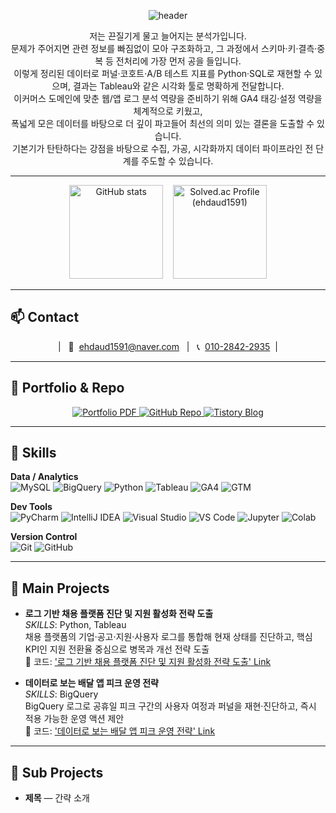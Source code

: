 <!-- Capsule Render: waving header -->
<p align="center">
  <img
    src="https://capsule-render.vercel.app/api?type=waving&color=0:1e293b,100:334155&height=200&section=header&text=Dongmyeong%20Kim&fontColor=ffffff&fontSize=44&fontAlign=50&fontAlignY=40&desc=Data%20Analyst&descAlign=50&descAlignY=65&animation=twinkling"
    alt="header"
/>
</p>

<div align="center">
  저는 끈질기게 물고 늘어지는 분석가입니다.<br>
  문제가 주어지면 관련 정보를 빠짐없이 모아 구조화하고, 그 과정에서 스키마·키·결측·중복 등 전처리에 가장 먼저 공을 들입니다.<br>
  이렇게 정리된 데이터로 퍼널·코호트·A/B 테스트 지표를 Python·SQL로 재현할 수 있으며, 결과는 Tableau와 같은 시각화 툴로 명확하게 전달합니다.<br>
  이커머스 도메인에 맞춘 웹/앱 로그 분석 역량을 준비하기 위해 GA4 태깅·설정 역량을 체계적으로 키웠고,<br>
  폭넓게 모은 데이터를 바탕으로 더 깊이 파고들어 최선의 의미 있는 결론을 도출할 수 있습니다.<br>
  기본기가 탄탄하다는 강점을 바탕으로 수집, 가공, 시각화까지 데이터 파이프라인 전 단계를 주도할 수 있습니다.
</div>

---

<!-- GitHub 통계 + solved.ac 티어 (한 줄) -->
<div align="center">
  <img src="https://github-readme-stats.vercel.app/api?username=DongMyeong2&show_icons=true&theme=transparent&rank_icon=github"
       height="150" alt="GitHub stats" />
  &nbsp;&nbsp;
  <a href="https://solved.ac/profile/ehdaud1591">
    <img src="https://mazassumnida.wtf/api/v2/generate_badge?boj=ehdaud1591" height="150" alt="Solved.ac Profile (ehdaud1591)" />
  </a>
</div>

---

## 📫 Contact
<p align="center">
  | &nbsp; 📧&nbsp;
  <a href="mailto:ehdaud1591@naver.com">ehdaud1591@naver.com</a>
  &nbsp;&nbsp;|&nbsp;&nbsp;
  📞&nbsp;
  <a href="tel:+821028422935">010-2842-2935</a>
  &nbsp;|
</p>

---

## 📁 Portfolio & Repo
<p align="center">
  <!-- 포트폴리오 PDF -->
  <a href="https://dongmyeong2.github.io/portfolio/resume.pdf">
    <img alt="Portfolio PDF"
         src="https://img.shields.io/badge/Portfolio%20PDF-0EA5E9?style=for-the-badge&logo=readthedocs&logoColor=white">
  </a>
  <!-- GitHub 레포 -->
  <a href="https://github.com/DongMyeong2/portfolio">
    <img alt="GitHub Repo"
         src="https://img.shields.io/badge/GitHub%20Repo-181717?style=for-the-badge&logo=github&logoColor=white">
  </a>
  <!-- Tistory 블로그 -->
  <a href="https://mj-escape.tistory.com/">
    <img alt="Tistory Blog"
         src="https://img.shields.io/badge/Tistory%20Blog-000000?style=for-the-badge&logo=tistory&logoColor=white">
  </a>
</p>


---

## 🧰 Skills
**Data / Analytics**  
![MySQL](https://img.shields.io/badge/MySQL-4479A1?logo=mysql&logoColor=white)
![BigQuery](https://img.shields.io/badge/BigQuery-4285F4?logo=googlecloud&logoColor=white)
![Python](https://img.shields.io/badge/Python-3776AB?logo=python&logoColor=white)
![Tableau](https://img.shields.io/badge/Tableau-E97627?logo=tableau&logoColor=white)
![GA4](https://img.shields.io/badge/GA4-E37400?logo=googleanalytics&logoColor=white)
![GTM](https://img.shields.io/badge/GTM-246FDB?logo=googletagmanager&logoColor=white)

**Dev Tools**  
![PyCharm](https://img.shields.io/badge/PyCharm-000000?logo=pycharm&logoColor=white)
![IntelliJ IDEA](https://img.shields.io/badge/IntelliJ%20IDEA-000000?logo=intellijidea&logoColor=white)
![Visual Studio](https://img.shields.io/badge/Visual%20Studio-5C2D91?logo=visualstudio&logoColor=white)
![VS Code](https://img.shields.io/badge/VS%20Code-007ACC?logo=visualstudiocode&logoColor=white)
![Jupyter](https://img.shields.io/badge/Jupyter-F37626?logo=jupyter&logoColor=white)
![Colab](https://img.shields.io/badge/Colab-F9AB00?logo=googlecolab&logoColor=white)

**Version Control**  
![Git](https://img.shields.io/badge/Git-F05032?logo=git&logoColor=white)
![GitHub](https://img.shields.io/badge/GitHub-181717?logo=github&logoColor=white)


---

## 🚀 Main Projects
- **로그 기반 채용 플랫폼 진단 및 지원 활성화 전략 도출**   
  *SKILLS*: Python, Tableau   
  채용 플랫폼의 기업·공고·지원·사용자 로그를 통합해 현재 상태를 진단하고, 핵심 KPI인 지원 전환율 중심으로 병목과 개선 전략 도출   
  🔗 코드: ['로그 기반 채용 플랫폼 진단 및 지원 활성화 전략 도출' Link](https://github.com/DongMyeong2/portfolio/tree/test/Main_Project_1_%EB%A1%9C%EA%B7%B8%20%EA%B8%B0%EB%B0%98%20%EC%B1%84%EC%9A%A9%20%ED%94%8C%EB%9E%AB%ED%8F%BC%20%EC%A7%84%EB%8B%A8%20%EB%B0%8F%20%EC%A7%80%EC%9B%90%20%ED%99%9C%EC%84%B1%ED%99%94%20%EC%A0%84%EB%9E%B5%20%EB%8F%84%EC%B6%9C)   

- **데이터로 보는 배달 앱 피크 운영 전략**   
  *SKILLS*: BigQuery   
  BigQuery 로그로 공휴일 피크 구간의 사용자 여정과 퍼널을 재현·진단하고, 즉시 적용 가능한 운영 액션 제안   
  🔗 코드: ['데이터로 보는 배달 앱 피크 운영 전략' Link](https://github.com/DongMyeong2/portfolio/tree/591a43585d7bea66e8a9521117ec4c05973e17bd/Main_Project_2_%EB%8D%B0%EC%9D%B4%ED%84%B0%EB%A1%9C%20%EB%B3%B4%EB%8A%94%20%EB%B0%B0%EB%8B%AC%EC%95%B1%20%ED%94%BC%ED%81%AC%20%EC%9A%B4%EC%98%81%20%EC%A0%84%EB%9E%B5)

---

## 🧩 Sub Projects
- **제목** — 간략 소개 
